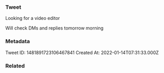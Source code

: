 ### Tweet
Looking for a video editor

Will check DMs and replies tomorrow morning

### Metadata
Tweet ID: 1481891723106467841
Created At: 2022-01-14T07:31:33.000Z

### Related

